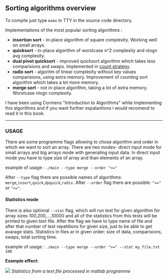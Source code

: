 ## Sorting algorithms overview

To compile just type `make` in TTY in the source code directory.

Implementations of the most popular sorting algorithms : 
  * **insertion sort** - in-place algorithm of square complexity. Working well on small arrays. 
  * **quicksort** - in-place algorithm of worstcase n^2 complexity and nlogn avg complexity. 
  * **dual pivot quicksort** - improved quicksort algorithm which takes less comparisions and swaps. Implemented in 
  [count strategy](https://arxiv.org/pdf/1710.07505.pdf).
  * **radix sort** - algoritm of linear complexity without key values comparisions, using extra memory. Improvement of counting sort algorithm which takes a lot more memory.
  * **merge sort** - not in-place algorithm, taking a lot of extra memory. Worstcase nlogn complexity.
  
  I have been using Cormens "Introduction to Algorithms" while implementing this algorithms and if you want further expalantions i would
  recomend to read it in this book.
  
  <hr>
  
  ### USAGE
  
  There are some programme flags allowing to chose algorithm and order in which we want to sort an array. There are two modes- direct input mode for small arrays and big arrays mode with generating input data. In direct input mode you have to type size of array and than elements of an array.
  
  example of usage : `./main --type merge --order ">="`
  
  After `--type` flag there are possible names of algorithms: `merge`,`insert`,`quick`,`dpquick`,`radix`. After `--order` flag there are possible: `">="` or `"<="`.
  
  
 #### Statistics mode

There is also optional `--stat` flag, which will run test for given algorithm for array sizes 100,200,...,10000 and all of the statistics from this tests will be printed to given text file. After the flag we have to type name of file and after that number of test repetitions for given size, just to be able to get avarage stats. Statistics in files ar in given order: size of data, comparisions, swaps, total sorting time. 

example of usage : `./main --type merge --order ">=" --stat my_file.txt 100`

**Example effect:**

![](https://image.ibb.co/jHFAOJ/c_n_all.jpg)
*Statistics from a text file processed in matlab programme*


